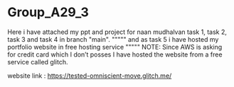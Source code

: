 # Group_A29_3

Here i have attached my ppt and project for naan mudhalvan task 1, task 2, task 3 and task 4 in branch "main".
                                  """"" and as task 5 i have hosted my portfolio website in free hosting service """""
                                         NOTE: Since AWS is asking for credit card which I don’t posses I have hosted the website from a free service called glitch.
                                  
  website link : https://tested-omniscient-move.glitch.me/
 
